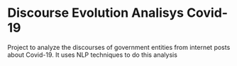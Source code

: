 # Discourse Evolution Analisys Covid-19
Project to analyze the discourses of government entities from internet posts about Covid-19. It uses NLP techniques to do this analysis 

